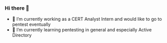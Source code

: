 ### Hi there 👋

- 🔭 I’m currently working as a CERT Analyst Intern and would like to go to pentest eventually
- 🌱 I’m currently learning pentesting in general and especially Active Directory

<!--
**Zaykos/Zaykos** is a ✨ _special_ ✨ repository because its `README.md` (this file) appears on your GitHub profile.

Here are some ideas to get you started:

- 🔭 I’m currently working on ...
- 🌱 I’m currently learning ...
- 👯 I’m looking to collaborate on ...
- 🤔 I’m looking for help with ...
- 💬 Ask me about ...
- 📫 How to reach me: ...
- 😄 Pronouns: ...
- ⚡ Fun fact: ...
-->
